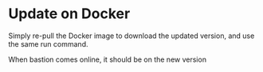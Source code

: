 # Update on Docker

Simply re-pull the Docker image to download the updated version, and use the same run command. 

When bastion comes online, it should be on the new version

